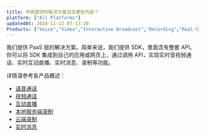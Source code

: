 ```yaml
---
title: 声网提供的解决方案包含哪些内容？
platform: ["All Platforms"]
updatedAt: 2020-11-12 07:13:20
Products: ["Voice","Video","Interactive Broadcast","Recording","Real-time-Messaging","cloud-recording"]
---
```

我们提供 PaaS 层的解决方案。简单来说，我们提供 SDK，里面含有整套 API。你可以将 SDK 集成到自己的应用或网页上，通过调用 API，实现实时音视频通话、实时互动直播、实时消息、录制等功能。

详情请参考各产品概述：

* [语音通话](https://docs.agora.io/cn/Voice/product_voice?platform=All%20Platforms)
* [视频通话](https://docs.agora.io/cn/Video/product_video?platform=All%20Platforms)
* [互动直播](https://docs.agora.io/cn/Interactive%20Broadcast/product_live?platform=All%20Platforms)
* [本地服务端录制](https://docs.agora.io/cn/Recording/product_recording?platform=Linux)
* [云端录制](https://docs.agora.io/cn/cloud-recording/product_cloud_recording?platform=Linux)
* [实时消息](https://docs.agora.io/cn/Real-time-Messaging/product_rtm?platform=All%20Platforms)